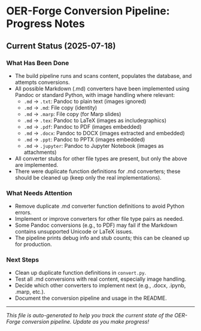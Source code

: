 # OER-Forge Conversion Pipeline: Progress Notes

## Current Status (2025-07-18)

### What Has Been Done
- The build pipeline runs and scans content, populates the database, and attempts conversions.
- All possible Markdown (.md) converters have been implemented using Pandoc or standard Python, with image handling where relevant:
  - `.md` → `.txt`: Pandoc to plain text (images ignored)
  - `.md` → `.md`: File copy (identity)
  - `.md` → `.marp`: File copy (for Marp slides)
  - `.md` → `.tex`: Pandoc to LaTeX (images as includegraphics)
  - `.md` → `.pdf`: Pandoc to PDF (images embedded)
  - `.md` → `.docx`: Pandoc to DOCX (images extracted and embedded)
  - `.md` → `.ppt`: Pandoc to PPTX (images embedded)
  - `.md` → `.jupyter`: Pandoc to Jupyter Notebook (images as attachments)
- All converter stubs for other file types are present, but only the above are implemented.
- There were duplicate function definitions for .md converters; these should be cleaned up (keep only the real implementations).

### What Needs Attention
- Remove duplicate .md converter function definitions to avoid Python errors.
- Implement or improve converters for other file type pairs as needed.
- Some Pandoc conversions (e.g., to PDF) may fail if the Markdown contains unsupported Unicode or LaTeX issues.
- The pipeline prints debug info and stub counts; this can be cleaned up for production.

### Next Steps
- Clean up duplicate function definitions in `convert.py`.
- Test all .md conversions with real content, especially image handling.
- Decide which other converters to implement next (e.g., .docx, .ipynb, .marp, etc.).
- Document the conversion pipeline and usage in the README.

---

*This file is auto-generated to help you track the current state of the OER-Forge conversion pipeline. Update as you make progress!*
